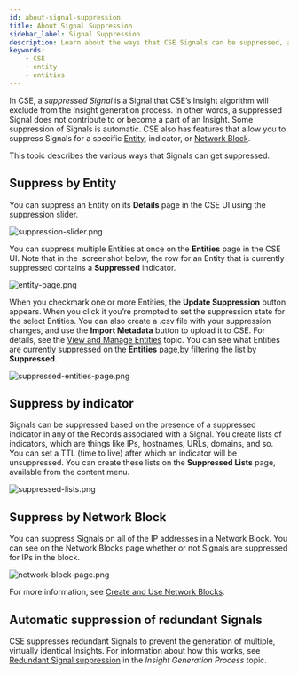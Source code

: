 ```yaml
---
id: about-signal-suppression
title: About Signal Suppression
sidebar_label: Signal Suppression
description: Learn about the ways that CSE Signals can be suppressed, and so excluded from the Insight generation process.
keywords:
    - CSE
    - entity
    - entities
---
```


In CSE, a *suppressed Signal* is a Signal that CSE’s Insight algorithm will exclude from the Insight generation process. In other words, a suppressed Signal does not contribute to or become a part of an Insight. Some suppression of Signals is automatic. CSE also has features that allow you to suppress Signals for a specific
[Entity](/docs/cse/records-signals-entities-insights/view-manage-entities/), indicator, or [Network Block](/docs/cse/administration/create-use-network-blocks/).

This topic describes the various ways that Signals can get suppressed.

## Suppress by Entity

You can suppress an Entity on its **Details** page in the CSE UI using the suppression slider. 

![suppression-slider.png](/img/cse/suppression-slider.png)

You can suppress multiple Entities at once on the **Entities** page in the CSE UI. Note that in the  screenshot below, the row for an Entity that is currently suppressed contains a **Suppressed** indicator.

![entity-page.png](/img/cse/entity-page.png)

When you checkmark one or more Entities, the **Update Suppression** button appears. When you click it you’re prompted to set the suppression state for the select Entities. You can also create a .csv file with your suppression changes, and use the **Import Metadata** button to upload it to CSE. For details, see the [View and Manage Entities](/docs/cse/records-signals-entities-insights/view-manage-entities) topic. You can see what Entities are currently suppressed on the **Entities** page,by filtering the list by **Suppressed**.

![suppressed-entities-page.png](/img/cse/suppressed-entities-page.png)

## Suppress by indicator

Signals can be suppressed based on the presence of a suppressed indicator in any of the Records associated with a Signal. You create lists of indicators, which are things like IPs, hostnames, URLs, domains, and so. You can set a TTL (time to live) after which an indicator will be unsuppressed. You can create these lists on the **Suppressed Lists** page, available from the content menu. 

![suppressed-lists.png](/img/cse/suppressed-lists.png)

## Suppress by Network Block

You can suppress Signals on all of the IP addresses in a Network Block. You can see on the Network Blocks page whether or not Signals are suppressed for IPs in the block.

![network-block-page.png](/img/cse/network-block-page.png)

For more information, see [Create and Use Network Blocks](/docs/cse/administration/create-use-network-blocks/).

## Automatic suppression of redundant Signals

CSE suppresses redundant Signals to prevent the generation of multiple, virtually identical Insights. For information about how this works, see [Redundant Signal suppression](/docs/cse/get-started-with-cloud-siem/insight-generation-process/) in the *Insight Generation Process* topic.  
 
